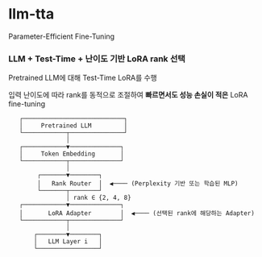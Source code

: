 # llm-tta

Parameter-Efficient Fine-Tuning

### LLM + Test-Time + 난이도 기반 LoRA rank 선택

Pretrained LLM에 대해 Test-Time LoRA를 수행

입력 난이도에 따라 rank를 동적으로 조절하여 **빠르면서도 성능 손실이 적은** LoRA fine-tuning

```
   ┌────────────────────────────┐
   │     Pretrained LLM         │
   └────────────┬───────────────┘
                │
   ┌────────────▼──────────────┐
   │     Token Embedding       │
   └────────────┬──────────────┘
                │
        ┌───────▼────────┐
        │   Rank Router  │  ◀──── (Perplexity 기반 또는 학습된 MLP)
        └───────┬────────┘
                │ rank ∈ {2, 4, 8}
   ┌────────────▼──────────────┐
   │       LoRA Adapter        │  ◀──── (선택된 rank에 해당하는 Adapter)
   └────────────┬──────────────┘
                │
       ┌────────▼────────┐
       │   LLM Layer i   │
       └─────────────────┘
```

